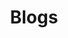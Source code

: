 ---
title: "Blogs"
description: "Useful resources to learn more about Eclipse IoT"
icon: "file-text"
layout: "resources-sub-section"
weight: 5
hide_sidebar: true
---